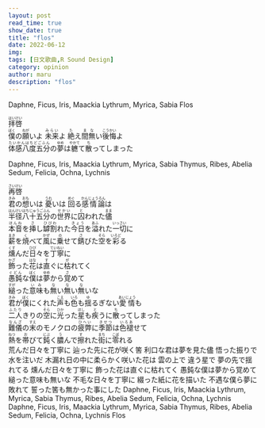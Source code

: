 ```yaml
---
layout: post
read_time: true
show_date: true
title: "flos"
date: 2022-06-12
img: 
tags: [日文歌曲,R Sound Design]
category: opinion
author: maru
description: "flos"
---
```

Daphne, Ficus, Iris, Maackia
Lythrum, Myrica, Sabia
Flos
<div><ruby><rb>拝啓</rb><rt>はいけい</rt></ruby></div>

<div><ruby><rb>僕</rb><rt>ぼく</rt></ruby>の<ruby><rb>願</rb><rt>ねが</rt></ruby>いよ <ruby><rb>未来</rb><rt>みらい</rt></ruby>よ <ruby><rb>絶</rb><rt>た</rt></ruby>え<ruby><rb>間無</rb><rt>まな</rt></ruby>い<ruby><rb>後悔</rb><rt>こうかい</rt></ruby>よ</div>

<div><ruby><rb>体感八度五分</rb><rt>たいかんはちどごふん</rt></ruby>の<ruby><rb>夢</rb><rt>ゆめ</rt></ruby>は<ruby><rb>軈</rb><rt>やかて</rt></ruby>て<ruby><rb>散</rb><rt>ち</rt></ruby>ってしまった</div>

Daphne, Ficus, Iris, Maackia
Lythrum, Myrica, Sabia
Thymus, Ribes, Abelia
Sedum, Felicia, Ochna, Lychnis

<div><ruby><rb>再啓</rb><rt>さいけい</rt></ruby></div>

<div><ruby><rb>君</rb><rt>きみ</rt></ruby>の<ruby><rb>想</rb><rt>おも</rt></ruby>いは <ruby><rb>憂</rb><rt>うれ</rt></ruby>いは <ruby><rb>回</rb><rt>めぐ</rt></ruby>る<ruby><rb>感情論</rb><rt>かんじょうろん</rt></ruby>は</div>

<div><ruby><rb>半径八十五分</rb><rt>はんけいはちじゅうごふん</rt></ruby>の<ruby><rb>世界</rb><rt>せかい</rt></ruby>に<ruby><rb>囚</rb><rt>と</rt></ruby>われた<ruby><rb>儘</rb><rt>まま</rt></ruby></div>

<div><ruby><rb>本音</rb><rt>ほんね</rt></ruby>を<ruby><rb>挿</rb><rt>さ</rt></ruby>し<ruby><rb>罅割</rb><rt>ひびわ</rt></ruby>れた<ruby><rb>今日</rb><rt>きょう</rt></ruby>を<ruby><rb>溢</rb><rt>あふ</rt></ruby>れた<ruby><rb>一切</rb><rt>いっさい</rt></ruby>に</div>

<div><ruby><rb>薪</rb><rt>まき</rt></ruby>を<ruby><rb>焼</rb><rt>く</rt></ruby>べて<ruby><rb>風</rb><rt>かぜ</rt></ruby>に<ruby><rb>乗</rb><rt>の</rt></ruby>せて<ruby><rb>錆</rb><rt>さ</rt></ruby>びた<ruby><rb>空</rb><rt>そら</rt></ruby>を<ruby><rb>彩</rb><rt>いろど</rt></ruby>る</div>

<div><ruby><rb>燻</rb><rt>くす</rt></ruby>んだ<ruby><rb>日</rb><rt>ひび</rt></ruby>々を<ruby><rb>丁寧</rb><rt>ていねい</rt></ruby>に</div>

<div><ruby><rb>飾</rb><rt>かざ</rt></ruby>った<ruby><rb>花</rb><rt>はな</rt></ruby>は<ruby><rb>直</rb><rt>す</rt></ruby>ぐに<ruby><rb>枯</rb><rt>が</rt></ruby>れてく</div>

<div><ruby><rb>愚鈍</rb><rt>ぐどん</rt></ruby>な<ruby><rb>僕</rb><rt>ぼく</rt></ruby>は<ruby><rb>夢</rb><rt>ゆめ</rt></ruby>から<ruby><rb>覚</rb><rt>さ</rt></ruby>めて</div>

<div><ruby><rb>縋</rb><rt>すが</rt></ruby>った<ruby><rb>意味</rb><rt>いみ</rt></ruby>も<ruby><rb>無</rb><rt>な</rt></ruby>い<ruby><rb>無</rb><rt>な</rt></ruby>い<ruby><rb>無</rb><rt>な</rt></ruby>いな</div>

<div><ruby><rb>君</rb><rt>きみ</rt></ruby>が<ruby><rb>僕</rb><rt>ぼく</rt></ruby>にくれた<ruby><rb>声</rb><rt>こえ</rt></ruby>も<ruby><rb>色</rb><rt>いろ</rt></ruby>も<ruby><rb>揺</rb><rt>ゆ</rt></ruby>るぎない<ruby><rb>愛情</rb><rt>あいじょう</rt></ruby>も</div>

<div><ruby><rb>二人</rb><rt>ふたり</rt></ruby>きりの<ruby><rb>空</rb><rt>そら</rt></ruby>に<ruby><rb>光</rb><rt>ひか</rt></ruby>った<ruby><rb>星</rb><rt>ほし</rt></ruby>も<ruby><rb>疾</rb><rt>と</rt></ruby>うに<ruby><rb>散</rb><rt>ち</rt></ruby>ってしまった</div>

<div><ruby><rb>難儀</rb><rt>なんざ</rt></ruby>の<ruby><rb>末</rb><rt>すえ</rt></ruby>のモノクロの<ruby><rb>疲弊</rb><rt>ひへい</rt></ruby>に<ruby><rb>季節</rb><rt>きせつ</rt></ruby>は<ruby><rb>色褪</rb><rt>いろあ</rt></ruby>せて</div>

<div><ruby><rb>熱</rb><rt>ねつ</rt></ruby>を<ruby><rb>帯</rb><rt>お</rt></ruby>びて<ruby><rb>鈍</rb><rt>にぶ</rt></ruby>く<ruby><rb>膿</rb><rt>う</rt></ruby>んで<ruby><rb>擦</rb><rt>す</rt></ruby>れた<ruby><rb>街</rb><rt>まち</rt></ruby>に<ruby><rb>零</rb><rt>こぼ</rt></ruby>れる</div>
荒んだ日々を丁寧に
辿った先に花が咲く筈
利口な君は夢を見た儘
悟った振りで水を注いだ
木漏れ日の中に柔らかく咲いた花は
雲の上で 違う星で 夢の先で揺れてる
燻んだ日々を丁寧に
飾った花は直ぐに枯れてく
愚鈍な僕は夢から覚めて
縋った意味も無いな
不毛な日々を丁寧に
綴った紙に花を描いた
不遇な僕ら夢に敗れて
誓った筈も無かった事にした
Daphne, Ficus, Iris, Maackia
Lythrum, Myrica, Sabia
Thymus, Ribes, Abelia
Sedum, Felicia, Ochna, Lychnis
Daphne, Ficus, Iris, Maackia
Lythrum, Myrica, Sabia
Thymus, Ribes, Abelia
Sedum, Felicia, Ochna, Lychnis
Flos
